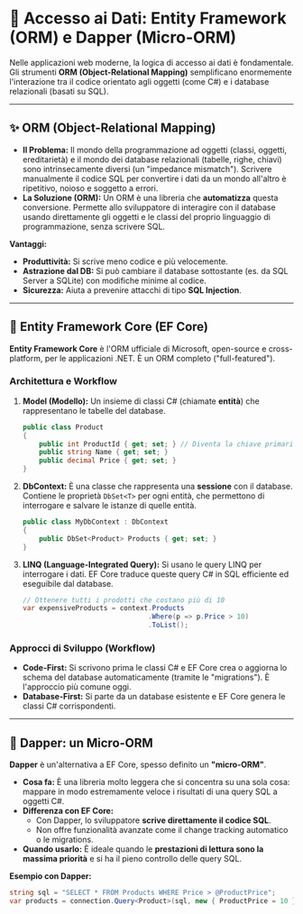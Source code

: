 # 💾 Accesso ai Dati: Entity Framework (ORM) e Dapper (Micro-ORM)

Nelle applicazioni web moderne, la logica di accesso ai dati è fondamentale. Gli strumenti **ORM (Object-Relational Mapping)** semplificano enormemente l'interazione tra il codice orientato agli oggetti (come C#) e i database relazionali (basati su SQL).

---

## ✨ ORM (Object-Relational Mapping)

*   **Il Problema:** Il mondo della programmazione ad oggetti (classi, oggetti, ereditarietà) e il mondo dei database relazionali (tabelle, righe, chiavi) sono intrinsecamente diversi (un "impedance mismatch"). Scrivere manualmente il codice SQL per convertire i dati da un mondo all'altro è ripetitivo, noioso e soggetto a errori.
*   **La Soluzione (ORM):** Un ORM è una libreria che **automatizza** questa conversione. Permette allo sviluppatore di interagire con il database usando direttamente gli oggetti e le classi del proprio linguaggio di programmazione, senza scrivere SQL.

**Vantaggi:**
*   **Produttività:** Si scrive meno codice e più velocemente.
*   **Astrazione dal DB:** Si può cambiare il database sottostante (es. da SQL Server a SQLite) con modifiche minime al codice.
*   **Sicurezza:** Aiuta a prevenire attacchi di tipo **SQL Injection**.

---

## 🐘 Entity Framework Core (EF Core)

**Entity Framework Core** è l'ORM ufficiale di Microsoft, open-source e cross-platform, per le applicazioni .NET. È un ORM completo ("full-featured").

### Architettura e Workflow
1.  **Model (Modello):** Un insieme di classi C# (chiamate **entità**) che rappresentano le tabelle del database.
    ```csharp
    public class Product
    {
        public int ProductId { get; set; } // Diventa la chiave primaria per convenzione
        public string Name { get; set; }
        public decimal Price { get; set; }
    }
    ```
2.  **DbContext:** È una classe che rappresenta una **sessione** con il database. Contiene le proprietà `DbSet<T>` per ogni entità, che permettono di interrogare e salvare le istanze di quelle entità.
    ```csharp
    public class MyDbContext : DbContext
    {
        public DbSet<Product> Products { get; set; }
    }
    ```
3.  **LINQ (Language-Integrated Query):** Si usano le query LINQ per interrogare i dati. EF Core traduce queste query C# in SQL efficiente ed eseguibile dal database.
    ```csharp
    // Ottenere tutti i prodotti che costano più di 10
    var expensiveProducts = context.Products
                                   .Where(p => p.Price > 10)
                                   .ToList();
    ```

### Approcci di Sviluppo (Workflow)
*   **Code-First:** Si scrivono prima le classi C# e EF Core crea o aggiorna lo schema del database automaticamente (tramite le "migrations"). È l'approccio più comune oggi.
*   **Database-First:** Si parte da un database esistente e EF Core genera le classi C# corrispondenti.

---

## 🦓 Dapper: un Micro-ORM

**Dapper** è un'alternativa a EF Core, spesso definito un **"micro-ORM"**.
*   **Cosa fa:** È una libreria molto leggera che si concentra su una sola cosa: mappare in modo estremamente veloce i risultati di una query SQL a oggetti C#.
*   **Differenza con EF Core:**
    *   Con Dapper, lo sviluppatore **scrive direttamente il codice SQL**.
    *   Non offre funzionalità avanzate come il change tracking automatico o le migrations.
*   **Quando usarlo:** È ideale quando le **prestazioni di lettura sono la massima priorità** e si ha il pieno controllo delle query SQL.

**Esempio con Dapper:**
```csharp
string sql = "SELECT * FROM Products WHERE Price > @ProductPrice";
var products = connection.Query<Product>(sql, new { ProductPrice = 10 });
